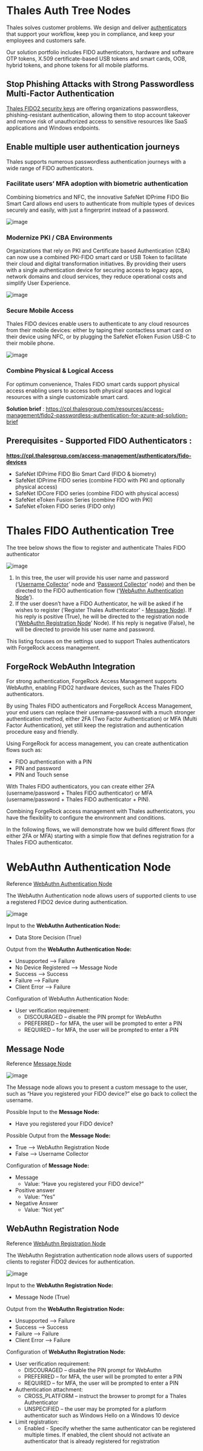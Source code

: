 # Thales Auth Tree Nodes
Thales solves customer problems. We design and deliver [authenticators](https://cpl.thalesgroup.com/access-management/authenticators) that support your workflow, keep you in compliance, and keep your employees and customers safe.

Our solution portfolio includes FIDO authenticators, hardware and software OTP tokens, X.509 certificate-based USB tokens and smart cards, OOB, hybrid tokens, and phone tokens for all mobile platforms. 

## Stop Phishing Attacks with Strong Passwordless Multi-Factor Authentication

[Thales FIDO2 security keys](https://cpl.thalesgroup.com/access-management/authenticators/fido-devices) are offering organizations passwordless, phishing-resistant authentication, allowing them to stop account takeover and remove risk of unauthorized access to sensitive resources like SaaS applications and Windows endpoints.

## Enable multiple user authentication journeys

Thales supports numerous passwordless authentication journeys with a wide range of FIDO authenticators. 
### Facilitate users’ MFA adoption with biometric authentication 
Combining biometrics and NFC, the innovative SafeNet IDPrime FIDO Bio Smart Card allows end users to authenticate from multiple types of devices securely and easily, with just a fingerprint instead of a password.

![image](https://github.com/ForgeRock/Thales-Auth-Tree-Node/assets/88729940/ae23b369-e028-4b0b-9877-e397527a56bc.png)
### Modernize PKI / CBA Environments 
Organizations that rely on PKI and Certificate based Authentication (CBA) can now use a combined PKI-FIDO smart card or USB Token to facilitate their cloud and digital transformation initiatives. By providing their users with a single authentication device for securing access to legacy apps, network domains and cloud services, they reduce operational costs and simplify User Experience.

![image](https://github.com/ForgeRock/Thales-Auth-Tree-Node/assets/88729940/ade37808-7843-4280-b5c5-1883957102d4.png)
### Secure Mobile Access
Thales FIDO devices enable users to authenticate to any cloud resources from their mobile devices: either by taping their contactless smart card on their device using NFC, or by plugging the SafeNet eToken Fusion USB-C to their mobile phone.

![image](https://user-images.githubusercontent.com/88729940/d6d5fff9-021a-4b09-9a5b-8391561e6479.png)

### Combine Physical & Logical Access
For optimum convenience, Thales FIDO smart cards support physical access enabling users to access both physical spaces and logical resources with a single customizable smart card.

**Solution brief** : https://cpl.thalesgroup.com/resources/access-management/fido2-passwordless-authentication-for-azure-ad-solution-brief

## Prerequisites - Supported FIDO Authenticators :
**https://cpl.thalesgroup.com/access-management/authenticators/fido-devices**
- SafeNet IDPrime FIDO Bio Smart Card (FIDO & biometry)
- SafeNet IDPrime FIDO series (combine FIDO with PKI and optionally physical access)
- SafeNet IDCore FIDO series (combine FIDO with physical access)
- SafeNet eToken Fusion Series (combine FIDO with PKI)
- SafeNet eToken FIDO series (FIDO only) 


# Thales FIDO Authentication Tree 
The tree below shows the flow to register and authenticate Thales FIDO authenticator

![image](https://user-images.githubusercontent.com/88729940/131348378-e76840b0-388c-46a9-a139-b433b834b8ff.png)

1.	In this tree, the user will provide his user name and password (‘[Username Collector](https://backstage.forgerock.com/docs/am/7.1/authentication-guide/auth-node-configuration-hints.html#auth-node-username-collector)’ node and ‘[Password Collector](https://backstage.forgerock.com/docs/am/7.1/authentication-guide/auth-node-configuration-hints.html#auth-node-password-collector)’ node) and then be directed to the FIDO authentication flow (‘[WebAuthn Authentication Node](https://backstage.forgerock.com/docs/am/7.1/authentication-guide/auth-node-configuration-hints.html#auth-node-webauthn-auth)’).
2.	If the user doesn’t have a FIDO Authenticator, he will be asked if he wishes to register (‘Register Thales Authenticator’ - [Message Node](https://backstage.forgerock.com/docs/am/7.1/authentication-guide/auth-node-configuration-hints.html#auth-node-message)). If his reply is positive (True), he will be directed to the registration node (‘[WebAuthn Registration Node](https://backstage.forgerock.com/docs/am/7.1/authentication-guide/auth-node-configuration-hints.html#auth-node-webauthn-registration)’ Node). If his reply is negative (False), he will be directed to provide his user name and password.

This listing focuses on the settings used to support Thales authenticators with ForgeRock access management.

## ForgeRock WebAuthn Integration

For strong authentication, ForgeRock Access Management supports WebAuthn, enabling FIDO2 hardware devices, such as the Thales FIDO authenticators. 

By using Thales FIDO authenticators and ForgeRock Access Management, your end users can replace their username-password with a much stronger authentication method, either 2FA (Two Factor Authentication) or MFA (Multi Factor Authentication), yet still keep the registration and authentication procedure easy and friendly.

Using ForgeRock for access management, you can create authentication flows such as:
- FIDO authentication with a PIN
- PIN and password 
- PIN and Touch sense 

With Thales FIDO authenticators, you can create either 2FA (username/password + Thales FIDO authenticator) or MFA (username/password + Thales FIDO authenticator + PIN).

Combining ForgeRock access management with Thales authenticators, you have the flexibility to configure the environment and conditions. 

In the following flows, we will demonstrate how we build different flows (for either 2FA or MFA) starting with a simple flow that defines registration for a Thales FIDO authenticator. 

# WebAuthn Authentication Node
Reference [WebAuthn Authentication Node](https://backstage.forgerock.com/docs/am/7.1/authentication-guide/auth-node-configuration-hints.html#auth-node-webauthn-auth)

The WebAuthn Authentication node allows users of supported clients to use a registered FIDO2 device during authentication.

![image](https://user-images.githubusercontent.com/88729940/131348413-bc62b100-d3ef-41e6-b8dc-44123cc79811.png)


Input to the **WebAuthn Authentication Node:**
- Data Store Decision (True)

Output from the **WebAuthn Authentication Node:**
 - Unsupported --> Failure
 - No Device Registered --> Message Node
 - Success --> Success
 - Failure --> Failure
 - Client Error --> Failure

Configuration of WebAuthn Authentication Node:
- User verification requirement:
  - DISCOURAGED – disable the PIN prompt for WebAuthn
  - PREFERRED – for MFA, the user will be prompted to enter a PIN
  - REQUIRED – for MFA, the user will be prompted to enter a PIN

## Message Node
Reference [Message Node](https://backstage.forgerock.com/docs/am/7.1/authentication-guide/auth-node-configuration-hints.html#auth-node-message)

![image](https://user-images.githubusercontent.com/88729940/129359089-96a5ea06-264e-4c4b-ac1e-fa1e475f790f.png)

The Message node allows you to present a custom message to the user, such as “Have you registered your FIDO device?” else go back to collect the username.

Possible Input to the **Message Node:**
  - Have you registered your FIDO device?

Possible Output from the **Message Node:**
  - True --> WebAuthn Registration Node
  - False --> Username Collector

Configuration of **Message Node:**
- Message
  - Value: “Have you registered your FIDO device?”
- Positive answer
  - Value: “Yes”
- Negative Answer
  - Value: “Not yet”

## WebAuthn Registration Node

Reference [WebAuthn Registration Node](https://backstage.forgerock.com/docs/am/7.1/authentication-guide/auth-node-configuration-hints.html#auth-node-webauthn-registration)

The WebAuthn Registration authentication node allows users of supported clients to register FIDO2 devices for authentication.

![image](https://user-images.githubusercontent.com/88729940/131348452-4f3610af-d376-4be7-ab87-9033fff55434.png)

Input to the **WebAuthn Registration Node:**
  - Message Node (True)

Output from the **WebAuthn Registration Node:**
  - Unsupported --> Failure
  - Success --> Success
  - Failure --> Failure
  - Client Error --> Failure

Configuration of **WebAuthn Registration Node:**

- User verification requirement:
  - DISCOURAGED – disable the PIN prompt for WebAuthn
  - PREFERRED – for MFA, the user will be prompted to enter a PIN
  - REQUIRED – for MFA, the user will be prompted to enter a PIN
- Authentication attachment:
  - CROSS_PLATFORM – instruct the browser to prompt for a Thales Authenticator
  - UNSPECIFIED – the user may be prompted for a platform authenticator such as Windows Hello on a Windows 10 device
- Limit registration: 
  - Enabled - Specify whether the same authenticator can be registered multiple times. If enabled, the client should not activate an authenticator that is already registered for registration

